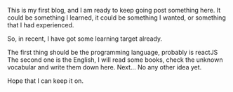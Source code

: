 This is my first blog, and I am ready to keep going post something here. It could be something I learned, it could be something I wanted, or something that I had experienced.

So, in recent, I have got some learning target already.

The first thing should be the programming language, probably is reactJS
The second one is the English, I will read some books, check the unknown vocabular and write them down here.
Next...
No any other idea yet.

Hope that I can keep it on.
